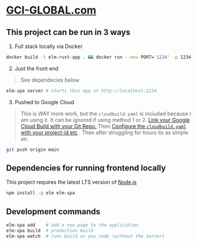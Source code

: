 # [GCI-GLOBAL.com](https://gci-global.com)

## This project can be run in 3 ways
1. Full stack locally via Docker
```bash
docker build -t elm-rust-app . && docker run --env PORT='1234' -p 1234:1234 elm-rust-app # starts this app at http://localhost:1234
```
2. Just the front end
> See dependecies below
```bash
elm-spa server # starts this app at http://localhost:1234
```
3. Pushed to Google Cloud
> This is WAY more work, but the `cloudbuild.yaml` is inciuded because I am using it. It can be ignored if using method 1 or 2. 
>[Link your Google Cloud Build with your Git Repo.](https://cloud.google.com/build/docs/automating-builds/run-builds-on-github) Then
>[Configure the `cloudbuild.yaml` with your project-id etc](https://cloud.google.com/build/docs/configuring-builds/create-basic-configuration)
>. Then after struggling for hours its as simple as:
```bash
git push origin main
```


## Dependencies for running frontend locally

This project requires the latest LTS version of [Node.js](https://nodejs.org/)

```bash
npm install -g elm elm-spa
```

## Development commands

```bash
elm-spa add    # add a new page to the application
elm-spa build  # production build
elm-spa watch  # runs build as you code (without the server)
```